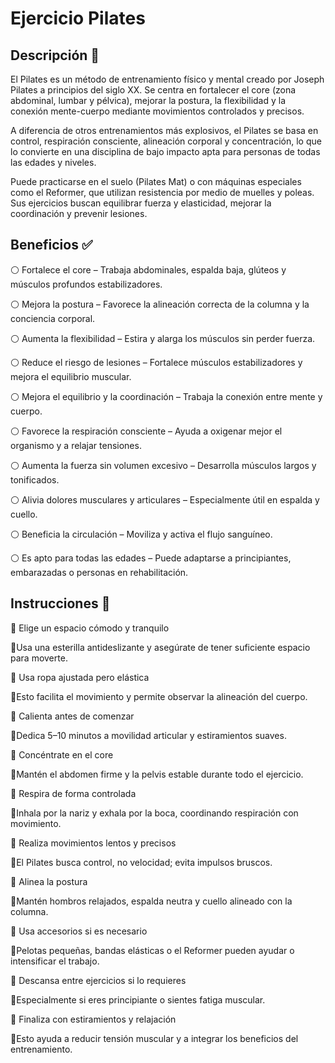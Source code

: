 # Ejercicio Pilates 

## Descripción 📖 

El Pilates es un método de entrenamiento físico y mental creado por Joseph Pilates a principios del siglo XX. Se centra en fortalecer el core (zona abdominal, lumbar y pélvica), mejorar la postura, la flexibilidad y la conexión mente-cuerpo mediante movimientos controlados y precisos.

A diferencia de otros entrenamientos más explosivos, el Pilates se basa en control, respiración consciente, alineación corporal y concentración, lo que lo convierte en una disciplina de bajo impacto apta para personas de todas las edades y niveles.

Puede practicarse en el suelo (Pilates Mat) o con máquinas especiales como el Reformer, que utilizan resistencia por medio de muelles y poleas. Sus ejercicios buscan equilibrar fuerza y elasticidad, mejorar la coordinación y prevenir lesiones.

## Beneficios ✅

⚪ Fortalece el core – Trabaja abdominales, espalda baja, glúteos y músculos profundos estabilizadores.

⚪ Mejora la postura – Favorece la alineación correcta de la columna y la conciencia corporal.

⚪ Aumenta la flexibilidad – Estira y alarga los músculos sin perder fuerza.

⚪ Reduce el riesgo de lesiones – Fortalece músculos estabilizadores y mejora el equilibrio muscular.

⚪ Mejora el equilibrio y la coordinación – Trabaja la conexión entre mente y cuerpo.

⚪ Favorece la respiración consciente – Ayuda a oxigenar mejor el organismo y a relajar tensiones.

⚪ Aumenta la fuerza sin volumen excesivo – Desarrolla músculos largos y tonificados.

⚪ Alivia dolores musculares y articulares – Especialmente útil en espalda y cuello.

⚪ Beneficia la circulación – Moviliza y activa el flujo sanguíneo.

⚪ Es apto para todas las edades – Puede adaptarse a principiantes, embarazadas o personas en rehabilitación.

## Instrucciones 🔱

🔶 Elige un espacio cómodo y tranquilo

🔹Usa una esterilla antideslizante y asegúrate de tener suficiente espacio para moverte.

🔶 Usa ropa ajustada pero elástica

🔹Esto facilita el movimiento y permite observar la alineación del cuerpo.

🔶 Calienta antes de comenzar

🔹Dedica 5–10 minutos a movilidad articular y estiramientos suaves.

🔶 Concéntrate en el core

🔹Mantén el abdomen firme y la pelvis estable durante todo el ejercicio.

🔶 Respira de forma controlada

🔹Inhala por la nariz y exhala por la boca, coordinando respiración con movimiento.

🔶 Realiza movimientos lentos y precisos

🔹El Pilates busca control, no velocidad; evita impulsos bruscos.

🔶 Alinea la postura

🔹Mantén hombros relajados, espalda neutra y cuello alineado con la columna.

🔶 Usa accesorios si es necesario

🔹Pelotas pequeñas, bandas elásticas o el Reformer pueden ayudar o intensificar el trabajo.

🔶 Descansa entre ejercicios si lo requieres

🔹Especialmente si eres principiante o sientes fatiga muscular.

🔶 Finaliza con estiramientos y relajación

🔹Esto ayuda a reducir tensión muscular y a integrar los beneficios del entrenamiento.
